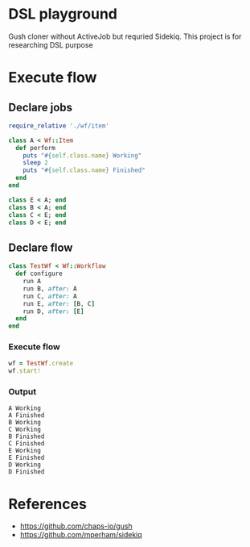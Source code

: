 # DSL playground
Gush cloner without ActiveJob but requried Sidekiq. This project is for researching DSL purpose

# Execute flow
## Declare jobs

```ruby
require_relative './wf/item'

class A < Wf::Item
  def perform
    puts "#{self.class.name} Working"
    sleep 2
    puts "#{self.class.name} Finished"
  end
end

class E < A; end
class B < A; end
class C < E; end
class D < E; end
```

## Declare flow
```ruby
class TestWf < Wf::Workflow
  def configure
    run A
    run B, after: A
    run C, after: A
    run E, after: [B, C]
    run D, after: [E]
  end
end

```

### Execute flow
```ruby
wf = TestWf.create
wf.start!
```

### Output
```
A Working
A Finished
B Working
C Working
B Finished
C Finished
E Working
E Finished
D Working
D Finished
```

# References
- https://github.com/chaps-io/gush
- https://github.com/mperham/sidekiq
